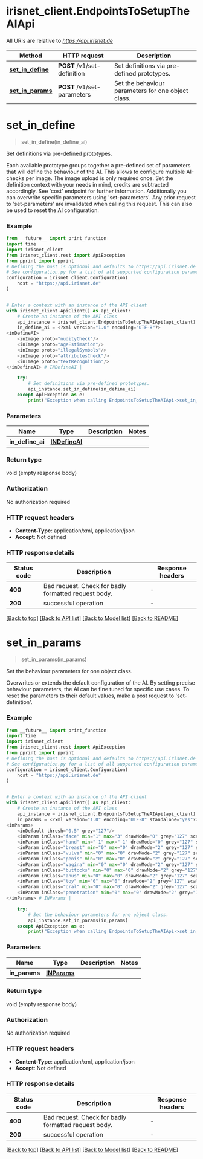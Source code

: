# irisnet_client.EndpointsToSetupTheAIApi

All URIs are relative to *https://api.irisnet.de*

Method | HTTP request | Description
------------- | ------------- | -------------
[**set_in_define**](EndpointsToSetupTheAIApi.md#set_in_define) | **POST** /v1/set-definition | Set definitions via pre-defined prototypes.
[**set_in_params**](EndpointsToSetupTheAIApi.md#set_in_params) | **POST** /v1/set-parameters | Set the behaviour parameters for one object class.


# **set_in_define**
> set_in_define(in_define_ai)

Set definitions via pre-defined prototypes.

Each available prototype groups together a pre-defined set of parameters that will define the behaviour of the AI. This allows to configure multiple AI-checks per image. The image upload is only required once. Set the definition context with your needs in mind, credits are subtracted accordingly. See 'cost' endpoint for further information. Additionally you can overwrite specific parameters using 'set-parameters'. Any prior request to 'set-parameters' are invalidated when calling this request. This can also be used to reset the AI configuration.

### Example

```python
from __future__ import print_function
import time
import irisnet_client
from irisnet_client.rest import ApiException
from pprint import pprint
# Defining the host is optional and defaults to https://api.irisnet.de
# See configuration.py for a list of all supported configuration parameters.
configuration = irisnet_client.Configuration(
    host = "https://api.irisnet.de"
)


# Enter a context with an instance of the API client
with irisnet_client.ApiClient() as api_client:
    # Create an instance of the API class
    api_instance = irisnet_client.EndpointsToSetupTheAIApi(api_client)
    in_define_ai = <?xml version="1.0" encoding="UTF-8"?>
<inDefineAI>
	<inImage proto="nudityCheck"/>
	<inImage proto="ageEstimation"/>
	<inImage proto="illegalSymbols"/>
	<inImage proto="attributesCheck"/>
	<inImage proto="textRecognition"/>
</inDefineAI> # INDefineAI | 

    try:
        # Set definitions via pre-defined prototypes.
        api_instance.set_in_define(in_define_ai)
    except ApiException as e:
        print("Exception when calling EndpointsToSetupTheAIApi->set_in_define: %s\n" % e)
```

### Parameters

Name | Type | Description  | Notes
------------- | ------------- | ------------- | -------------
 **in_define_ai** | [**INDefineAI**](INDefineAI.md)|  | 

### Return type

void (empty response body)

### Authorization

No authorization required

### HTTP request headers

 - **Content-Type**: application/xml, application/json
 - **Accept**: Not defined

### HTTP response details
| Status code | Description | Response headers |
|-------------|-------------|------------------|
**400** | Bad request. Check for badly formatted request body. |  -  |
**200** | successful operation |  -  |

[[Back to top]](#) [[Back to API list]](../README.md#documentation-for-api-endpoints) [[Back to Model list]](../README.md#documentation-for-models) [[Back to README]](../README.md)

# **set_in_params**
> set_in_params(in_params)

Set the behaviour parameters for one object class.

Overwrites or extends the default configuration of the AI. By setting precise behaviour parameters, the AI can be fine tuned for specific use cases. To reset the parameters to their default values, make a post request to 'set-definition'.

### Example

```python
from __future__ import print_function
import time
import irisnet_client
from irisnet_client.rest import ApiException
from pprint import pprint
# Defining the host is optional and defaults to https://api.irisnet.de
# See configuration.py for a list of all supported configuration parameters.
configuration = irisnet_client.Configuration(
    host = "https://api.irisnet.de"
)


# Enter a context with an instance of the API client
with irisnet_client.ApiClient() as api_client:
    # Create an instance of the API class
    api_instance = irisnet_client.EndpointsToSetupTheAIApi(api_client)
    in_params = <?xml version="1.0" encoding="UTF-8" standalone="yes"?>
<inParams>
	<inDefault thresh="0.5" grey="127"/>
	<inParam inClass="face" min="1" max="3" drawMode="0" grey="127" scale="1.0" severity="100"/>
	<inParam inClass="hand" min="-1" max="-1" drawMode="0" grey="127" scale="1.0" severity="100"/>
	<inParam inClass="breast" min="0" max="0" drawMode="2" grey="127" scale="1.0" severity="100"/>
	<inParam inClass="vulva" min="0" max="0" drawMode="2" grey="127" scale="1.0" severity="100"/>
	<inParam inClass="penis" min="0" max="0" drawMode="2" grey="127" scale="1.0" severity="100"/>
	<inParam inClass="vagina" min="0" max="0" drawMode="2" grey="127" scale="1.0" severity="100"/>
	<inParam inClass="buttocks" min="0" max="0" drawMode="2" grey="127" scale="1.0" severity="100"/>
	<inParam inClass="anus" min="0" max="0" drawMode="2" grey="127" scale="1.0" severity="100"/>
	<inParam inClass="toy" min="0" max="0" drawMode="2" grey="127" scale="1.0" severity="100"/>
	<inParam inClass="oral" min="0" max="0" drawMode="2" grey="127" scale="1.0" severity="100"/>
	<inParam inClass="penetration" min="0" max="0" drawMode="2" grey="127" scale="1.0" severity="100"/>
</inParams> # INParams | 

    try:
        # Set the behaviour parameters for one object class.
        api_instance.set_in_params(in_params)
    except ApiException as e:
        print("Exception when calling EndpointsToSetupTheAIApi->set_in_params: %s\n" % e)
```

### Parameters

Name | Type | Description  | Notes
------------- | ------------- | ------------- | -------------
 **in_params** | [**INParams**](INParams.md)|  | 

### Return type

void (empty response body)

### Authorization

No authorization required

### HTTP request headers

 - **Content-Type**: application/xml, application/json
 - **Accept**: Not defined

### HTTP response details
| Status code | Description | Response headers |
|-------------|-------------|------------------|
**400** | Bad request. Check for badly formatted request body. |  -  |
**200** | successful operation |  -  |

[[Back to top]](#) [[Back to API list]](../README.md#documentation-for-api-endpoints) [[Back to Model list]](../README.md#documentation-for-models) [[Back to README]](../README.md)

